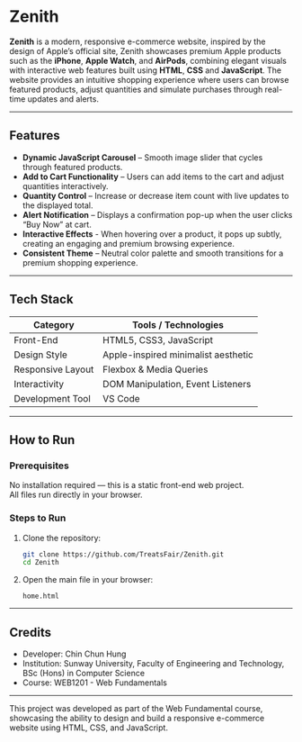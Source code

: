# Zenith 
**Zenith** is a modern, responsive e-commerce website, inspired by the design of Apple’s official site, Zenith showcases premium Apple products such as the **iPhone**, **Apple Watch**, and **AirPods**, combining elegant visuals with interactive web features built using **HTML**, **CSS** and **JavaScript**. The website provides an intuitive shopping experience where users can browse featured products, adjust quantities and simulate purchases through real-time updates and alerts.  

---

## Features  

- **Dynamic JavaScript Carousel** – Smooth image slider that cycles through featured products.  
- **Add to Cart Functionality** – Users can add items to the cart and adjust quantities interactively.  
- **Quantity Control** – Increase or decrease item count with live updates to the displayed total.  
- **Alert Notification** – Displays a confirmation pop-up when the user clicks “Buy Now” at cart.
- **Interactive Effects** - When hovering over a product, it pops up subtly, creating an engaging and premium browsing experience.
- **Consistent Theme** – Neutral color palette and smooth transitions for a premium shopping experience.  

---

## Tech Stack  

| Category        | Tools / Technologies |
|-----------------|----------------------|
| Front-End       | HTML5, CSS3, JavaScript |
| Design Style    | Apple-inspired minimalist aesthetic |
| Responsive Layout | Flexbox & Media Queries |
| Interactivity   | DOM Manipulation, Event Listeners |
| Development Tool | VS Code |

---

## How to Run  

### Prerequisites  
No installation required — this is a static front-end web project.  
All files run directly in your browser.

### Steps to Run  
1. Clone the repository:
   ```bash
   git clone https://github.com/TreatsFair/Zenith.git
   cd Zenith
2. Open the main file in your browser:
   ``` 
   home.html
   ```

---

## Credits
- Developer: Chin Chun Hung
- Institution: Sunway University, Faculty of Engineering and Technology, BSc (Hons) in Computer Science
- Course: WEB1201 - Web Fundamentals

---

This project was developed as part of the Web Fundamental course, showcasing the ability to design and build a responsive e-commerce website using HTML, CSS, and JavaScript.

   
